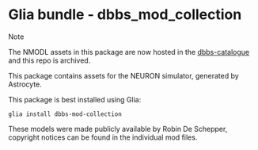 # Glia bundle - dbbs_mod_collection

> [!NOTE]
> The NMODL assets in this package are now hosted in the [dbbs-catalogue](https://github.com/dbbs-lab/catalogue) and this repo is archived.

This package contains assets for the NEURON simulator, generated by Astrocyte.

This package is best installed using Glia:

    glia install dbbs-mod-collection

These models were made publicly available by Robin De Schepper, copyright notices can be
found in the individual mod files.
